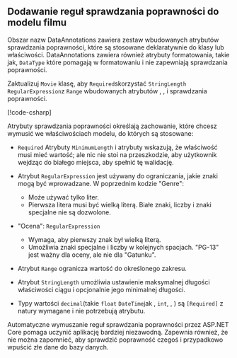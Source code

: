 <!-- USED in RP and MVC tutorial -->

## <a name="add-validation-rules-to-the-movie-model"></a>Dodawanie reguł sprawdzania poprawności do modelu filmu

Obszar nazw DataAnnotations zawiera zestaw wbudowanych atrybutów sprawdzania poprawności, które są stosowane deklaratywnie do klasy lub właściwości. DataAnnotations zawiera również atrybuty formatowania, takie jak, `DataType` które pomagają w formatowaniu i nie zapewniają sprawdzania poprawności.

Zaktualizuj `Movie` klasę, aby `Required`skorzystać `StringLength` `RegularExpression`z `Range` wbudowanych atrybutów , , i sprawdzania poprawności.

[!code-csharp[](~/tutorials/first-mvc-app/start-mvc/sample/MvcMovie22/Models/MovieDateRatingDA.cs?name=snippet1)]

Atrybuty sprawdzania poprawności określają zachowanie, które chcesz wymusić we właściwościach modelu, do których są stosowane:

* `Required` Atrybuty `MinimumLength` i atrybuty wskazują, że właściwość musi mieć wartość; ale nic nie stoi na przeszkodzie, aby użytkownik wejdząc do białego miejsca, aby spełnić tę walidację.
* Atrybut `RegularExpression` jest używany do ograniczania, jakie znaki mogą być wprowadzane. W poprzednim kodzie "Genre":

  * Może używać tylko liter.
  * Pierwsza litera musi być wielką literą. Białe znaki, liczby i znaki specjalne nie są dozwolone.

* "Ocena": `RegularExpression`

  * Wymaga, aby pierwszy znak był wielką literą.
  * Umożliwia znaki specjalne i liczby w kolejnych spacjach. "PG-13" jest ważny dla oceny, ale nie dla "Gatunku".

* Atrybut `Range` ogranicza wartość do określonego zakresu.
* Atrybut `StringLength` umożliwia ustawienie maksymalnej długości właściwości ciągu i opcjonalnie jego minimalnej długości.
* Typy wartości `decimal`(takie `float` `DateTime`jak , `int`, , ) są `[Required]` z natury wymagane i nie potrzebują atrybutu.

Automatyczne wymuszanie reguł sprawdzania poprawności przez ASP.NET Core pomaga uczynić aplikację bardziej niezawodną. Zapewnia również, że nie można zapomnieć, aby sprawdzić poprawność czegoś i przypadkowo wpuścić złe dane do bazy danych.
